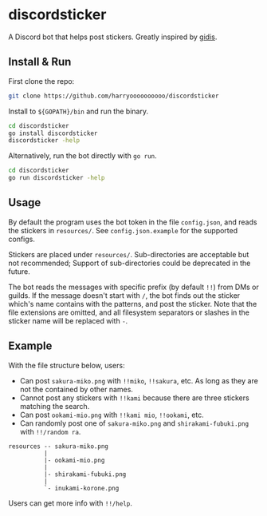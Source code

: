# discordsticker

A Discord bot that helps post stickers. Greatly inspired by
[gidis](https://github.com/hhhhhojeihsu/gidis).

## Install & Run

First clone the repo:

```bash
git clone https://github.com/harryoooooooooo/discordsticker
```

Install to `${GOPATH}/bin` and run the binary.

```bash
cd discordsticker
go install discordsticker
discordsticker -help
```

Alternatively, run the bot directly with `go run`.

```bash
cd discordsticker
go run discordsticker -help
```

## Usage

By default the program uses the bot token in the file `config.json`,
and reads the stickers in `resources/`.
See `config.json.example` for the supported configs.

Stickers are placed under `resources/`.
Sub-directories are acceptable but not recommended;
Support of sub-directories could be deprecated in the future.

The bot reads the messages with specific prefix (by default `!!`)
from DMs or guilds.
If the message doesn't start with `/`, the bot finds out the sticker
which's name contains with the patterns, and post the sticker.
Note that the file extensions are omitted,
and all filesystem separators or slashes in the sticker name will be replaced with `-`.

## Example

With the file structure below, users:
* Can post `sakura-miko.png` with `!!miko`, `!!sakura`, etc. As long as they are not the contained by other names.
* Cannot post any stickers with `!!kami` because there are three stickers matching the search.
* Can post `ookami-mio.png` with `!!kami mio`, `!!ookami`, etc.
* Can randomly post one of `sakura-miko.png` and `shirakami-fubuki.png` with `!!/random ra`.
```
resources -- sakura-miko.png
          |
          |- ookami-mio.png
          |
          |- shirakami-fubuki.png
          |
          `- inukami-korone.png
```

Users can get more info with `!!/help`.
